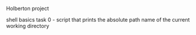 Holberton project

shell basics
task 0 - script that prints the absolute path name of the current working directory